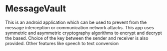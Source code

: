 # MessageVault
 This is an android application which can be used to prevent from the message 
interception or communication network attacks. This app uses symmetric and asymmetric 
cryptography algorithms to encrypt and decrypt the based. Choice of the key between the sender 
and receiver is also provided. Other features like speech to text conversion

